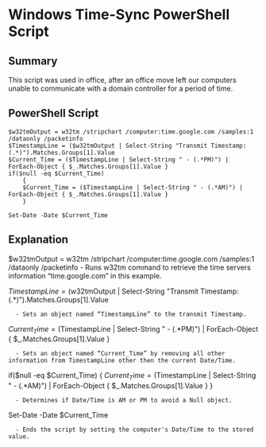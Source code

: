 # Windows Time-Sync PowerShell Script

## Summary
This script was used in office, after an office move left our computers unable to communicate with a domain controller for a period of time.

## PowerShell Script
```
$w32tmOutput = w32tm /stripchart /computer:time.google.com /samples:1 /dataonly /packetinfo
$TimestampLine = ($w32tmOutput | Select-String "Transmit Timestamp: (.*)").Matches.Groups[1].Value
$Current_Time = ($TimestampLine | Select-String " - (.*PM)") | ForEach-Object { $_.Matches.Groups[1].Value }
if($null -eq $Current_Time)
    {
    $Current_Time = ($TimestampLine | Select-String " - (.*AM)") | ForEach-Object { $_.Matches.Groups[1].Value }
    }

Set-Date -Date $Current_Time
```

## Explanation
$w32tmOutput = w32tm /stripchart /computer:time.google.com /samples:1 /dataonly /packetinfo
      - Runs w32tm command to retrieve the time servers information “time.google.com” in this example.

$TimestampLine = ($w32tmOutput | Select-String "Transmit Timestamp: (.*)").Matches.Groups[1].Value

      - Sets an object named “TimestampLine” to the transmit Timestamp.

$Current_Time = ($TimestampLine | Select-String " - (.*PM)") | ForEach-Object { $_.Matches.Groups[1].Value }

      - Sets an object named “Current_Time” by removing all other information from TimestampLine other then the current Date/Time.

if($null -eq $Current_Time)
    {
    $Current_Time = ($TimestampLine | Select-String " - (.*AM)") | ForEach-Object { $_.Matches.Groups[1].Value }
    }

      - Determines if Date/Time is AM or PM to avoid a Null object.

Set-Date -Date $Current_Time 

      - Ends the script by setting the computer's Date/Time to the stored value.
